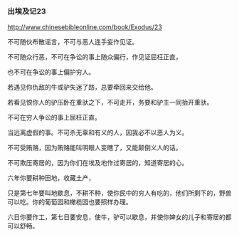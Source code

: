 ### 出埃及记23
http://www.chinesebibleonline.com/book/Exodus/23

不可随伙布散谣言，不可与恶人连手妄作见证。

不可随众行恶，不可在争讼的事上随众偏行，作见证屈枉正直，

也不可在争讼的事上偏护穷人。

若遇见你仇敌的牛或驴失迷了路，总要牵回来交给他。

若看见恨你人的驴压卧在重驮之下，不可走开，务要和驴主一同抬开重驮。

不可在穷人争讼的事上屈枉正直。

当远离虚假的事。不可杀无辜和有义的人，因我必不以恶人为义。

不可受贿赂，因为贿赂能叫明眼人变瞎了，又能颠倒义人的话。

不可欺压寄居的，因为你们在埃及地作过寄居的，知道寄居的心。

六年你要耕种田地，收藏土产，

只是第七年要叫地歇息，不耕不种，使你民中的穷人有吃的，他们所剩下的，野兽可以吃。你的葡萄园和橄榄园也要照样办理。

六日你要作工，第七日要安息，使牛，驴可以歇息，并使你婢女的儿子和寄居的都可以舒畅。
